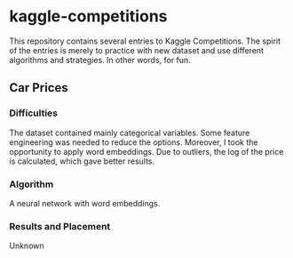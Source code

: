 # kaggle-competitions
This repository contains several entries to Kaggle Competitions. The spirit of the entries is merely to practice with new dataset and use different algorithms and strategies. In other words, for fun.

## Car Prices
### Difficulties
The dataset contained mainly categorical variables. Some feature engineering was needed to reduce the options. Moreover, I took the opportunity to apply word embeddings. Due to outliers, the log of the price is calculated, which gave better results.

### Algorithm
A neural network with word embeddings.

### Results and Placement
Unknown